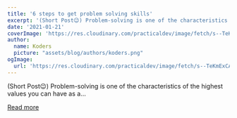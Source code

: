 ```yaml
---
title: '6 steps to get problem solving skills'
excerpt: '(Short Post😉) Problem-solving is one of the characteristics of the highest values you can have as a...'
date: '2021-01-21'
coverImage: 'https://res.cloudinary.com/practicaldev/image/fetch/s--TeKmExCA--/c_imagga_scale,f_auto,fl_progressive,h_420,q_auto,w_1000/https://dev-to-uploads.s3.amazonaws.com/i/jiw8ldkl96pdfhvyoi2o.png'
author:
  name: Koders
  picture: "assets/blog/authors/koders.png"
ogImage:
  url: 'https://res.cloudinary.com/practicaldev/image/fetch/s--TeKmExCA--/c_imagga_scale,f_auto,fl_progressive,h_420,q_auto,w_1000/https://dev-to-uploads.s3.amazonaws.com/i/jiw8ldkl96pdfhvyoi2o.png'
---
```


(Short Post😉) Problem-solving is one of the characteristics of the highest values you can have as a...

[Read more](https://dev.to/rahxuls/6-steps-to-get-problem-solving-skills-dlg)
